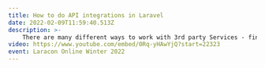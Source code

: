 ```yaml
---
title: How to do API integrations in Laravel
date: 2022-02-09T11:59:40.513Z
description: >-
    There are many different ways to work with 3rd party Services - find their official SDK, write manual http requests in place, build your own API integration. Today we are going to go through building our own integration, directly in our Laravel Application.
video: https://www.youtube.com/embed/0Rq-yHAwYjQ?start=22323
event: Laracon Online Winter 2022
---
```

